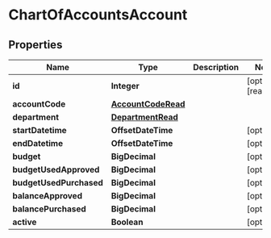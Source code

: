 

# ChartOfAccountsAccount


## Properties

| Name | Type | Description | Notes |
|------------ | ------------- | ------------- | -------------|
|**id** | **Integer** |  |  [optional] [readonly] |
|**accountCode** | [**AccountCodeRead**](AccountCodeRead.md) |  |  |
|**department** | [**DepartmentRead**](DepartmentRead.md) |  |  |
|**startDatetime** | **OffsetDateTime** |  |  [optional] |
|**endDatetime** | **OffsetDateTime** |  |  [optional] |
|**budget** | **BigDecimal** |  |  [optional] |
|**budgetUsedApproved** | **BigDecimal** |  |  [optional] |
|**budgetUsedPurchased** | **BigDecimal** |  |  [optional] |
|**balanceApproved** | **BigDecimal** |  |  [optional] |
|**balancePurchased** | **BigDecimal** |  |  [optional] |
|**active** | **Boolean** |  |  [optional] |



